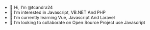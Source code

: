 - 👋 Hi, I’m @tcandra24
- 👀 I’m interested in Javascript, VB.NET And PHP
- 🌱 I’m currently learning Vue, Javascript And Laravel
- 💞️ I’m looking to collaborate on Open Source Project use Javascript

<!---
tcandra24/tcandra24 is a ✨ special ✨ repository because its `README.md` (this file) appears on your GitHub profile.
You can click the Preview link to take a look at your changes.
--->
